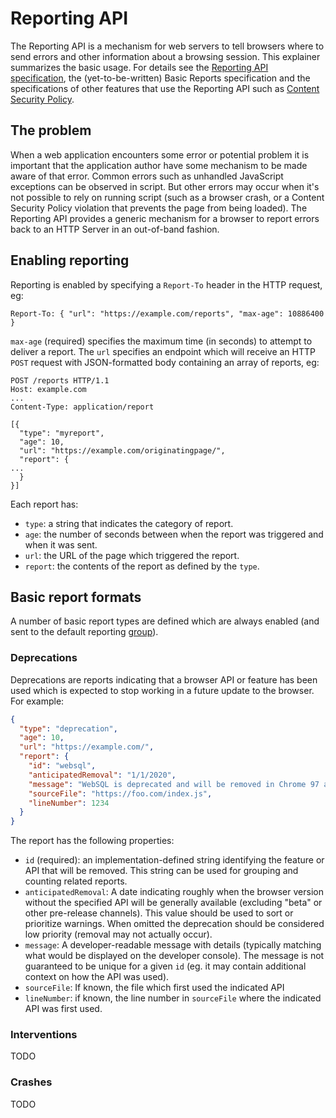 # Reporting API #
The Reporting API is a mechanism for web servers to tell browsers where to send errors and other information about a browsing session.  This explainer summarizes the basic usage.  For details see the [Reporting API specification](http://wicg.github.io/reporting/), the (yet-to-be-written) Basic Reports specification and the specifications of other features that use the Reporting API such as [Content Security Policy](https://w3c.github.io/webappsec-csp/#reporting).

## The problem ##
When a web application encounters some error or potential problem it is important that the application author have some mechanism to be made aware of that error.  Common errors such as unhandled JavaScript exceptions can be observed in script.  But other errors may occur when it's not possible to rely on running script (such as a browser crash, or a Content Security Policy violation that prevents the page from being loaded).  The Reporting API provides a generic mechanism for a browser to report errors back to an HTTP Server in an out-of-band fashion.

## Enabling reporting ##
Reporting is enabled by specifying a `Report-To` header in the HTTP request, eg:
```http
Report-To: { "url": "https://example.com/reports", "max-age": 10886400 }
```
`max-age` (required) specifies the maximum time (in seconds) to attempt to deliver a report.  The `url` specifies an endpoint which will receive an HTTP `POST` request with JSON-formatted body containing an array of reports, eg:
```http
POST /reports HTTP/1.1
Host: example.com
...
Content-Type: application/report

[{
  "type": "myreport",
  "age": 10,
  "url": "https://example.com/originatingpage/",
  "report": {
...
  }
}]
```

Each report has: 
 - `type`: a string that indicates the category of report.
 - `age`: the number of seconds between when the report was triggered and when it was sent.
 - `url`: the URL of the page which triggered the report.
 - `report`: the contents of the report as defined by the `type`.

## Basic report formats ##
A number of basic report types are defined which are always enabled (and sent to the default reporting [group](http://wicg.github.io/reporting/#id-member)).

### Deprecations ###
Deprecations are reports indicating that a browser API or feature has been used which is expected to stop working in a future update to the browser.  For example:

```json
{
  "type": "deprecation",
  "age": 10,
  "url": "https://example.com/",
  "report": { 
    "id": "websql", 
    "anticipatedRemoval": "1/1/2020", 
    "message": "WebSQL is deprecated and will be removed in Chrome 97 around January 2020",
    "sourceFile": "https://foo.com/index.js",
    "lineNumber": 1234
  }
}
```

The report has the following properties:
- `id` (required): an implementation-defined string identifying the feature or API that will be removed.  This string can be used for grouping and counting related reports.
- `anticipatedRemoval`: A date indicating roughly when the browser version without the specified API will be generally available (excluding "beta" or other pre-release channels).  This value should be used to sort or prioritize warnings.  When omitted the deprecation should be considered low priority (removal may not actually occur).  
- `message`: A developer-readable message with details (typically matching what would be displayed on the developer console).  The message is not guaranteed to be unique for a given `id` (eg. it may contain additional context on how the API was used).
- `sourceFile`: If known, the file which first used the indicated API
- `lineNumber`: if known, the line number in `sourceFile` where the indicated API was first used.

### Interventions ###
TODO

### Crashes ###
TODO

